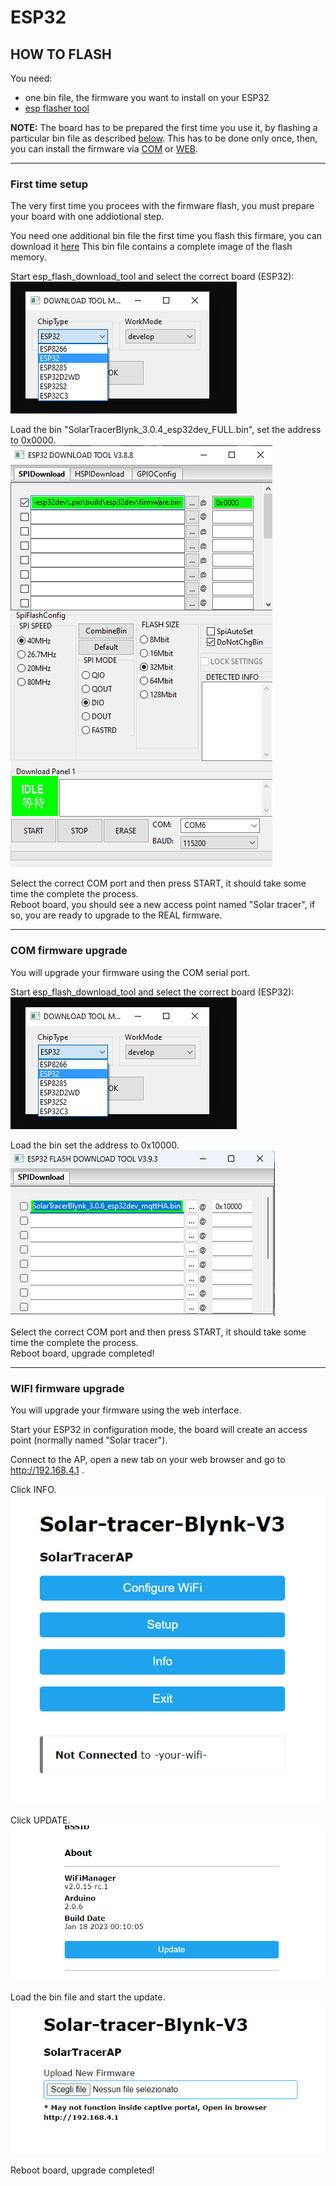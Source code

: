 # ESP32

## HOW TO FLASH

You need:
- one bin file, the firmware you want to install on your ESP32
- [esp flasher tool](https://www.espressif.com/en/support/download/other-tools)

**NOTE:** The board has to be prepared the first time you use it, by flashing a particular bin file as described [below](#first-time-setup). This has to be done only once, then, you can install the firmware via [COM](#com-firmware-upgrade) or [WEB](#wifi-firmware-upgrade).

---
### First time setup

The very first time you procees with the firmware flash, you must prepare your board with one addiotional step.  

You need one additional bin file the first time you flash this firmare, you can download it [here](https://github.com/Bettapro/Solar-Tracer-Blynk-V3/releases/download/v3.0.4/SolarTracerBlynk_3.0.4_esp32dev_FULL.bin)
This bin file contains a complete image of the flash memory.

Start esp_flash_download_tool and select the correct board (ESP32):  
![esp_tool_board_select](../images/esp_tool_board_select.png)

Load the bin "SolarTracerBlynk_3.0.4_esp32dev_FULL.bin", set the address to 0x0000.  
![esp_tool_board_select](../images/esp_tool_bin_flash_new.png)

Select the correct COM port and then press START, it should take some time the complete the process.  
Reboot board, you should see a new access point named "Solar tracer", if so, you are ready to upgrade to the REAL firmware.

---
### COM firmware upgrade
You will upgrade your firmware using the COM serial port.  

Start esp_flash_download_tool and select the correct board (ESP32):  
![esp_tool_board_select](../images/esp_tool_board_select.png)

Load the bin set the address to 0x10000.  
![esp_tool_board_address](../images/esp_tool_bin_flash_10000.png)

Select the correct COM port and then press START, it should take some time the complete the process.  
Reboot board, upgrade completed!

---
### WIFI firmware upgrade
You will upgrade your firmware using the web interface.

Start your ESP32 in configuration mode, the board will create an access point (normally named "Solar tracer").  

Connect to the AP, open a new tab on your web browser and go to http://192.168.4.1 .  

Click INFO.  
![wifimanager_home](../images/wifi_manager.png)

Click UPDATE.  
![wifimanager_info](../images/wifi_manager_update.png)

Load the bin file and start the update.  
![wifimanager_info](../images/wifi_manager_update_upload.png)

Reboot board, upgrade completed!